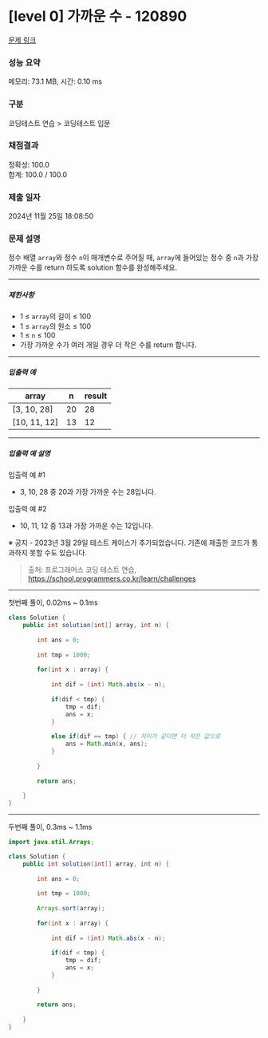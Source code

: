 # [level 0] 가까운 수 - 120890 

[문제 링크](https://school.programmers.co.kr/learn/courses/30/lessons/120890) 

### 성능 요약

메모리: 73.1 MB, 시간: 0.10 ms

### 구분

코딩테스트 연습 > 코딩테스트 입문

### 채점결과

정확성: 100.0<br/>합계: 100.0 / 100.0

### 제출 일자

2024년 11월 25일 18:08:50

### 문제 설명

<p>정수 배열 <code>array</code>와 정수 <code>n</code>이 매개변수로 주어질 때, <code>array</code>에 들어있는 정수 중 <code>n</code>과 가장 가까운 수를 return 하도록 solution 함수를 완성해주세요.</p>

<hr>

<h5>제한사항</h5>

<ul>
<li>1 ≤ <code>array</code>의 길이 ≤ 100</li>
<li>1 ≤ <code>array</code>의 원소 ≤ 100</li>
<li>1 ≤ <code>n</code> ≤ 100</li>
<li>가장 가까운 수가 여러 개일 경우 더 작은 수를 return 합니다.</li>
</ul>

<hr>

<h5>입출력 예</h5>
<table class="table">
        <thead><tr>
<th>array</th>
<th>n</th>
<th>result</th>
</tr>
</thead>
        <tbody><tr>
<td>[3, 10, 28]</td>
<td>20</td>
<td>28</td>
</tr>
<tr>
<td>[10, 11, 12]</td>
<td>13</td>
<td>12</td>
</tr>
</tbody>
      </table>
<hr>

<h5>입출력 예 설명</h5>

<p>입출력 예 #1</p>

<ul>
<li>3, 10, 28 중 20과 가장 가까운 수는 28입니다.</li>
</ul>

<p>입출력 예 #2</p>

<ul>
<li>10, 11, 12 중 13과 가장 가까운 수는 12입니다.</li>
</ul>

<p>※ 공지 - 2023년 3월 29일 테스트 케이스가 추가되었습니다. 기존에 제출한 코드가 통과하지 못할 수도 있습니다.</p>


> 출처: 프로그래머스 코딩 테스트 연습, https://school.programmers.co.kr/learn/challenges

---

첫번째 풀이, 0.02ms ~ 0.1ms 

```java
class Solution {
    public int solution(int[] array, int n) {
        
        int ans = 0;
        
        int tmp = 1000;
        
        for(int x : array) {
            
            int dif = (int) Math.abs(x - n);
            
            if(dif < tmp) {
                tmp = dif;
                ans = x;
            }
            
            else if(dif == tmp) { // 차이가 같다면 더 작은 값으로
                ans = Math.min(x, ans);
            }
            
        }
        
        return ans;
        
    }
}
```

---

두번째 풀이, 0.3ms ~ 1.1ms

```java
import java.util.Arrays;

class Solution {
    public int solution(int[] array, int n) {
        
        int ans = 0;
        
        int tmp = 1000;
        
        Arrays.sort(array);
        
        for(int x : array) {
            
            int dif = (int) Math.abs(x - n);
            
            if(dif < tmp) {
                tmp = dif;
                ans = x;
            }
            
        }
        
        return ans;
        
    }
}
```

